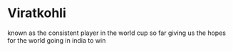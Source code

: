 # Viratkohli
known as the consistent player in the world cup so far giving us the hopes for the world going in india to win
